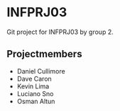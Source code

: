 # INFPRJ03
Git project for INFPRJ03 by group 2.
## Projectmembers
- Daniel Cullimore
- Dave Caron
- Kevin Lima
- Luciano Sno
- Osman Altun


